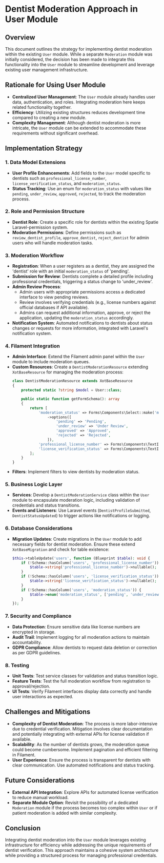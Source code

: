 # Dentist Moderation Approach in User Module

## Overview
This document outlines the strategy for implementing dentist moderation within the existing `User` module. While a separate `Moderation` module was initially considered, the decision has been made to integrate this functionality into the `User` module to streamline development and leverage existing user management infrastructure.

## Rationale for Using User Module
- **Centralized User Management**: The `User` module already handles user data, authentication, and roles. Integrating moderation here keeps related functionality together.
- **Efficiency**: Utilizing existing structures reduces development time compared to creating a new module.
- **Complexity Management**: Although dentist moderation is more intricate, the `User` module can be extended to accommodate these requirements without significant overhead.

## Implementation Strategy

### 1. Data Model Extensions
- **User Profile Enhancements**: Add fields to the `User` model specific to dentists such as `professional_license_number`, `license_verification_status`, and `moderation_status`.
- **Status Tracking**: Use an enum for `moderation_status` with values like `pending`, `under_review`, `approved`, `rejected`, to track the moderation process.

### 2. Role and Permission Structure
- **Dentist Role**: Create a specific role for dentists within the existing Spatie Laravel-permission system.
- **Moderation Permissions**: Define permissions such as `review_dentist_profile`, `approve_dentist`, `reject_dentist` for admin users who will handle moderation tasks.

### 3. Moderation Workflow
- **Registration**: When a user registers as a dentist, they are assigned the 'dentist' role with an initial `moderation_status` of 'pending'.
- **Submission for Review**: Dentists complete a detailed profile including professional credentials, triggering a status change to 'under_review'.
- **Admin Review Process**:
  - Admin users with appropriate permissions access a dedicated interface to view pending reviews.
  - Review involves verifying credentials (e.g., license numbers against official databases if API available).
  - Admins can request additional information, approve, or reject the application, updating the `moderation_status` accordingly.
- **Notification System**: Automated notifications to dentists about status changes or requests for more information, integrated with Laravel's notification system.

### 4. Filament Integration
- **Admin Interface**: Extend the Filament admin panel within the `User` module to include moderation queues.
- **Custom Resources**: Create a `DentistModerationResource` extending `XotBaseResource` for managing the moderation process:
  ```php
  class DentistModerationResource extends XotBaseResource
  {
      protected static ?string $model = User::class;

      public static function getFormSchema(): array
      {
          return [
              'moderation_status' => Forms\Components\Select::make('moderation_status')
                  ->options([
                      'pending' => 'Pending',
                      'under_review' => 'Under Review',
                      'approved' => 'Approved',
                      'rejected' => 'Rejected',
                  ]),
              'professional_license_number' => Forms\Components\TextInput::make('professional_license_number'),
              'license_verification_status' => Forms\Components\TextInput::make('license_verification_status'),
          ];
      }
  }
  ```
- **Filters**: Implement filters to view dentists by moderation status.

### 5. Business Logic Layer
- **Services**: Develop a `DentistModerationService` class within the `User` module to encapsulate moderation logic, including validation of credentials and status transitions.
- **Events and Listeners**: Use Laravel events (`DentistProfileSubmitted`, `DentistStatusUpdated`) to trigger actions like notifications or logging.

### 6. Database Considerations
- **Migration Updates**: Create migrations in the `User` module to add necessary fields for dentist moderation. Ensure these extend `XotBaseMigration` and check for table existence:
  ```php
  $this->tableUpdate('users', function (Blueprint $table): void {
      if (!Schema::hasColumn('users', 'professional_license_number')) {
          $table->string('professional_license_number')->nullable();
      }
      if (!Schema::hasColumn('users', 'license_verification_status')) {
          $table->string('license_verification_status')->nullable();
      }
      if (!Schema::hasColumn('users', 'moderation_status')) {
          $table->enum('moderation_status', ['pending', 'under_review', 'approved', 'rejected'])->default('pending');
      }
  });
  ```

### 7. Security and Compliance
- **Data Protection**: Ensure sensitive data like license numbers are encrypted in storage.
- **Audit Trail**: Implement logging for all moderation actions to maintain accountability.
- **GDPR Compliance**: Allow dentists to request data deletion or correction as per GDPR guidelines.

### 8. Testing
- **Unit Tests**: Test service classes for validation and status transition logic.
- **Feature Tests**: Test the full moderation workflow from registration to approval/rejection.
- **UI Tests**: Verify Filament interfaces display data correctly and handle user interactions as expected.

## Challenges and Mitigations
- **Complexity of Dentist Moderation**: The process is more labor-intensive due to credential verification. Mitigation involves clear documentation and potentially integrating with external APIs for license validation if available.
- **Scalability**: As the number of dentists grows, the moderation queue could become cumbersome. Implement pagination and efficient filtering in Filament.
- **User Experience**: Ensure the process is transparent for dentists with clear communication. Use automated notifications and status tracking.

## Future Considerations
- **External API Integration**: Explore APIs for automated license verification to reduce manual workload.
- **Separate Module Option**: Revisit the possibility of a dedicated `Moderation` module if the process becomes too complex within `User` or if patient moderation is added with similar complexity.

## Conclusion
Integrating dentist moderation into the `User` module leverages existing infrastructure for efficiency while addressing the unique requirements of dentist verification. This approach maintains a cohesive system architecture while providing a structured process for managing professional credentials.
